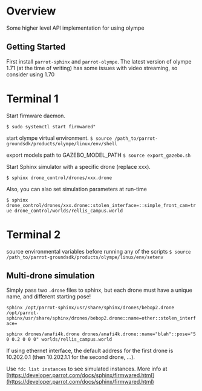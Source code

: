 # Overview 
Some higher level API implementation for using olympe

## Getting Started

First install `parrot-sphinx` and `parrot-olympe`. The latest version of olympe 1.71 (at the time of writing) has some issues 
with video streaming, so consider using 1.70

# Terminal 1

Start firmware daemon.

`$ sudo systemctl start firmwared"`

start olympe virtual environment.
`$ source /path_to/parrot-groundsdk/products/olympe/linux/env/shell`

export models path to GAZEBO_MODEL_PATH
`$ source export_gazebo.sh`

Start Sphinx simulator with a specific drone (replace xxx).

`$ sphinx drone_control/drones/xxx.drone`

Also, you can also set simulation parameters at run-time

`$ sphinx drone_control/drones/xxx.drone::stolen_interface=::simple_front_cam=true drone_control/worlds/rellis_campus.world`

# Terminal 2

source environmental variables before running any of the scripts
`$ source /path_to/parrot-groundsdk/products/olympe/linux/env/setenv` 

## Multi-drone simulation

Simply pass two `.drone` files to sphinx, but each drone must have a unique name, and different starting pose!

`sphinx /opt/parrot-sphinx/usr/share/sphinx/drones/bebop2.drone /opt/parrot-sphinx/usr/share/sphinx/drones/bebop2.drone::name=other::stolen_interface=`

`sphinx drones/anafi4k.drone drones/anafi4k.drone::name="blah"::pose="5 0 0.2 0 0 0" worlds/rellis_campus.world`

If using ethernet interface, the default address for the first drone is 10.202.0.1 (then 10.202.1.1 for the second drone, …).

Use `fdc list instances` to see simulated instances. More info at [https://developer.parrot.com/docs/sphinx/firmwared.html](https://developer.parrot.com/docs/sphinx/firmwared.html)